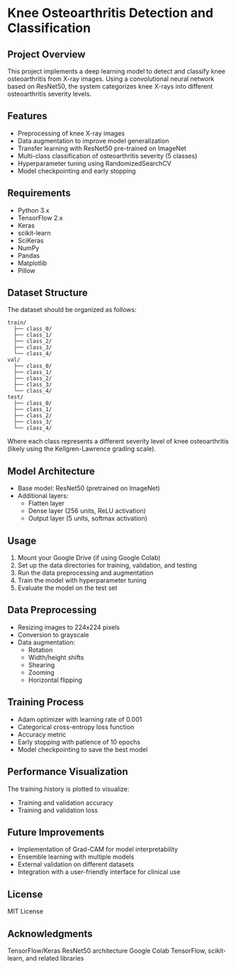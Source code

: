 # Knee Osteoarthritis Detection and Classification

## Project Overview
This project implements a deep learning model to detect and classify knee osteoarthritis from X-ray images. Using a convolutional neural network based on ResNet50, the system categorizes knee X-rays into different osteoarthritis severity levels.

## Features
- Preprocessing of knee X-ray images
- Data augmentation to improve model generalization
- Transfer learning with ResNet50 pre-trained on ImageNet
- Multi-class classification of osteoarthritis severity (5 classes)
- Hyperparameter tuning using RandomizedSearchCV
- Model checkpointing and early stopping

## Requirements
- Python 3.x
- TensorFlow 2.x
- Keras
- scikit-learn
- SciKeras
- NumPy
- Pandas
- Matplotlib
- Pillow

## Dataset Structure
The dataset should be organized as follows:
```
train/
  ├── class_0/
  ├── class_1/
  ├── class_2/
  ├── class_3/
  └── class_4/
val/
  ├── class_0/
  ├── class_1/
  ├── class_2/
  ├── class_3/
  └── class_4/
test/
  ├── class_0/
  ├── class_1/
  ├── class_2/
  ├── class_3/
  └── class_4/
```

Where each class represents a different severity level of knee osteoarthritis (likely using the Kellgren-Lawrence grading scale).

## Model Architecture
- Base model: ResNet50 (pretrained on ImageNet)
- Additional layers:
  - Flatten layer
  - Dense layer (256 units, ReLU activation)
  - Output layer (5 units, softmax activation)

## Usage
1. Mount your Google Drive (if using Google Colab)
2. Set up the data directories for training, validation, and testing
3. Run the data preprocessing and augmentation
4. Train the model with hyperparameter tuning
5. Evaluate the model on the test set

## Data Preprocessing
- Resizing images to 224x224 pixels
- Conversion to grayscale
- Data augmentation:
  - Rotation
  - Width/height shifts
  - Shearing
  - Zooming
  - Horizontal flipping

## Training Process
- Adam optimizer with learning rate of 0.001
- Categorical cross-entropy loss function
- Accuracy metric
- Early stopping with patience of 10 epochs
- Model checkpointing to save the best model

## Performance Visualization
The training history is plotted to visualize:
- Training and validation accuracy
- Training and validation loss

## Future Improvements
- Implementation of Grad-CAM for model interpretability
- Ensemble learning with multiple models
- External validation on different datasets
- Integration with a user-friendly interface for clinical use

## License
MIT License

## Acknowledgments
TensorFlow/Keras ResNet50 architecture
Google Colab
TensorFlow, scikit-learn, and related libraries
